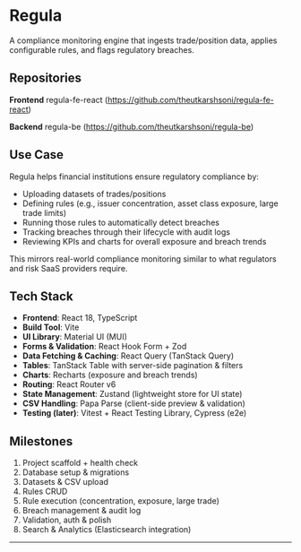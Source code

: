 # Regula

A compliance monitoring engine that ingests trade/position data, applies configurable rules, and flags regulatory breaches.  

## Repositories
**Frontend**
regula-fe-react (https://github.com/theutkarshsoni/regula-fe-react)

**Backend**
regula-be (https://github.com/theutkarshsoni/regula-be)

## Use Case
Regula helps financial institutions ensure regulatory compliance by:  
- Uploading datasets of trades/positions
- Defining rules (e.g., issuer concentration, asset class exposure, large trade limits)
- Running those rules to automatically detect breaches
- Tracking breaches through their lifecycle with audit logs
- Reviewing KPIs and charts for overall exposure and breach trends

This mirrors real-world compliance monitoring similar to what regulators and risk SaaS providers require.  

## Tech Stack
- **Frontend**: React 18, TypeScript
- **Build Tool**: Vite
- **UI Library**: Material UI (MUI)
- **Forms & Validation**: React Hook Form + Zod
- **Data Fetching & Caching**: React Query (TanStack Query)
- **Tables**: TanStack Table with server-side pagination & filters
- **Charts**: Recharts (exposure and breach trends)
- **Routing**: React Router v6
- **State Management**: Zustand (lightweight store for UI state)
- **CSV Handling**: Papa Parse (client-side preview & validation)
- **Testing (later)**: Vitest + React Testing Library, Cypress (e2e)

## Milestones
1. Project scaffold + health check  
2. Database setup & migrations  
3. Datasets & CSV upload  
4. Rules CRUD  
5. Rule execution (concentration, exposure, large trade)  
6. Breach management & audit log  
7. Validation, auth & polish  
8. Search & Analytics (Elasticsearch integration) 

---
